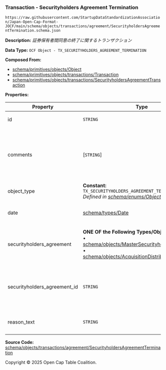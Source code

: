 ### Transaction - Securityholders Agreement Termination

`https://raw.githubusercontent.com/StartupDataStandardizationAssociation/Japan-Open-Cap-Format-JOCF/main/schema/objects/transactions/agreement/SecurityholdersAgreementTermination.schema.json`

**Description:** _証券保有者間同意の終了に関するトランザクション_

**Data Type:** `OCF Object - TX_SECURITYHOLDERS_AGREEMENT_TERMINATION`

**Composed From:**

- [schema/primitives/objects/Object](../../../primitives/objects/Object.md)
- [schema/primitives/objects/transactions/Transaction](../../../primitives/objects/transactions/Transaction.md)
- [schema/primitives/objects/transactions/SecurityholdersAgreementTransaction](../../../primitives/objects/transactions/SecurityholdersAgreementTransaction.md)

**Properties:**

| Property                     | Type                                                                                                                                                                                                                                             | Description                         | Required   |
| ---------------------------- | ------------------------------------------------------------------------------------------------------------------------------------------------------------------------------------------------------------------------------------------------ | ----------------------------------- | ---------- |
| id                           | `STRING`                                                                                                                                                                                                                                         | オブジェクトの識別子                          | `REQUIRED` |
| comments                     | [`STRING`]                                                                                                                                                                                                                                       | オブジェクトに関連して保存されている構造化されていないテキストコメント | -          |
| object_type                  | **Constant:** `TX_SECURITYHOLDERS_AGREEMENT_TERMINATION`</br>_Defined in [schema/enums/ObjectType](../../../enums/ObjectType.md)_                                                                                                                | Object type field                   | `REQUIRED` |
| date                         | [schema/types/Date](../../../types/Date.md)                                                                                                                                                                                                      | トランザクションが発生した日付                     | `REQUIRED` |
| securityholders_agreement    | **ONE OF the Following Types/Objs:**</br>&bull; [schema/objects/MasterSecurityholdersAgreement](../../MasterSecurityholdersAgreement.md)</br>&bull; [schema/objects/AcquisitionDistributionAgreement](../../AcquisitionDistributionAgreement.md) | トランザクションの対象である証券保有者間同意              | -          |
| securityholders_agreement_id | `STRING`                                                                                                                                                                                                                                         | トランザクションの対象である証券保有者間同意の識別子          | `REQUIRED` |
| reason_text                  | `STRING`                                                                                                                                                                                                                                         | 証券保有者間同意の終了の理由                      | -          |

**Source Code:** [schema/objects/transactions/agreement/SecurityholdersAgreementTermination](../../../../../../schema/objects/transactions/agreement/SecurityholdersAgreementTermination.schema.json)

Copyright © 2025 Open Cap Table Coalition.
